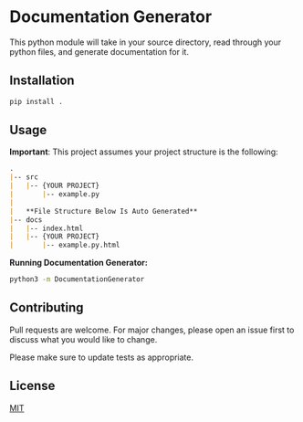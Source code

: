 # Documentation Generator
This python module will take in your source directory, read through your python files, and generate documentation for it.

## Installation
```bash
pip install .
```

## Usage
**Important**: This project assumes your project structure is the following:
```markdown
.
|-- src
|   |-- {YOUR PROJECT}
|       |-- example.py
|
|   **File Structure Below Is Auto Generated**
|-- docs
|   |-- index.html
|   |-- {YOUR PROJECT}
|       |-- example.py.html
```

**Running Documentation Generator:**
```bash
python3 -m DocumentationGenerator
```

## Contributing

Pull requests are welcome. For major changes, please open an issue first
to discuss what you would like to change.

Please make sure to update tests as appropriate.

## License

[MIT](https://choosealicense.com/licenses/mit/)
